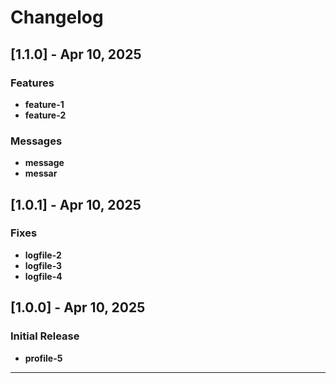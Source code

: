 # Changelog

## [1.1.0] - Apr 10, 2025
### Features
- **feature-1**  
- **feature-2**  

### Messages
- **message**  
- **messar**  

## [1.0.1] - Apr 10, 2025
### Fixes
- **logfile-2**  
- **logfile-3**  
- **logfile-4**  

## [1.0.0] - Apr 10, 2025
### Initial Release
- **profile-5**  

---
